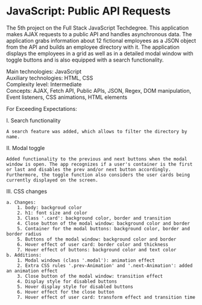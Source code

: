 # JavaScript: Public API Requests
 The 5th project on the Full Stack JavaScript Techdegree. This application makes AJAX requests to a public API and handles asynchronous data. The application grabs information about 12 fictional employees as a JSON object from the API and builds an employee directory with it. The application displays the employees in a grid as well as in a detailed modal window with toggle buttons and is also equipped with a search functionality.

 Main technologies: JavaScript<br>
 Auxiliary technologies: HTML, CSS<br>
 Complexity level: Intermediate<br>
 Concepts: AJAX, Fetch API, Public APIs, JSON, Regex, DOM manipulation, Event listeners, CSS animations, HTML elements<br>

For Exceeding Expectations:

I. Search functionality

    A search feature was added, which allows to filter the directory by name.

II. Modal toggle

    Added functionality to the previous and next buttons when the modal window is open. The app recognizes if a user's container is the first or last and disables the prev and/or next button accordingly. Furthermore, the toggle function also considers the user cards being currently displayed on the screen.

III. CSS changes
    
    a. Changes:
        1. body: backgroud color
        2. h1: font size and color
        3. Class '.card': background color, border and transition
        4. Close button of the modal window: background color and border
        5. Container for the modal buttons: background color, border and border radius
        5. Buttons of the modal window: background color and border
        6. Hover effect of user card: border color and thickness
        7. Hover effect of buttons: background color and text color
    b. Additions:
        1. Modal windows (class '.modal'): animation effect
        2. Extra CSS rules '.prev-Animation' and '.next-Animation': added an animation effect
        3. Close button of the modal window: transition effect
        4. Display style for disabled buttons
        5. Hover display style for disabled buttons
        6. Hover effect for the close button
        7. Hover effect of user card: transform effect and transition time
        
